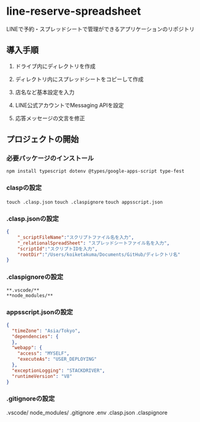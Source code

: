 # line-reserve-spreadsheet

LINEで予約・スプレッドシートで管理ができるアプリケーションのリポジトリ

## 導入手順

1. ドライブ内にディレクトリを作成

1. ディレクトリ内にスプレッドシートをコピーして作成

1. 店名など基本設定を入力

1. LINE公式アカウントでMessaging APIを設定

1. 応答メッセージの文言を修正

## プロジェクトの開始

### 必要パッケージのインストール

`npm install typescript dotenv @types/google-apps-script type-fest`

### claspの設定

`touch .clasp.json`
`touch .claspignore`
`touch appsscript.json`

### .clasp.jsonの設定

```json:clasp.json
{
    "_scriptFileName":"スクリプトファイル名を入力",
    "_relationalSpreadSheet": "スプレッドシートファイル名を入力",
    "scriptId":"スクリプトIDを入力",
    "rootDir":"/Users/koiketakuma/Documents/GitHub/ディレクトリ名"
}
```

### .claspignoreの設定

```.claspignore
**.vscode/**
**node_modules/**
```

### appsscript.jsonの設定

```json:appsscript.json
{
  "timeZone": "Asia/Tokyo",
  "dependencies": {
  },
  "webapp": {
    "access": "MYSELF",
    "executeAs": "USER_DEPLOYING"
  },
  "exceptionLogging": "STACKDRIVER",
  "runtimeVersion": "V8"
}
```

### .gitignoreの設定

.vscode/
node_modules/
.gitignore
.env
.clasp.json
.claspignore
